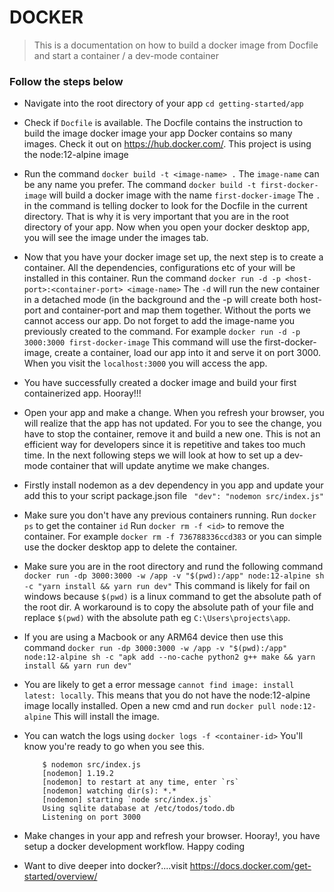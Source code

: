 # DOCKER 
> This is a documentation on how to build a docker image from Docfile and start a container / a dev-mode container

### Follow the steps below
- Navigate into the root directory of your app ```cd getting-started/app```

- Check if ```Docfile``` is available. The Docfile contains the instruction to build the image docker image your app Docker contains so many images. Check it out on https://hub.docker.com/. This project is using the node:12-alpine image

- Run the command ```docker build -t <image-name> .``` The ```image-name``` can be any name you prefer. The command ```docker build -t first-docker-image``` will build a docker image with the name ```first-docker-image``` The ```.``` in the command is telling docker to look for the Docfile in the current directory. That is why it is very important that you are in the root directory of your app. Now when you open your docker desktop app, you will see the image under the images tab.

- Now that you have your docker image set up, the next step is to create a container. All the dependencies, configurations etc of your will be installed in this container. Run the command ```docker run -d -p <host-port>:<container-port> <image-name>``` The ``-d`` will run the new container in a detached mode (in the background and the -p will create both host-port and container-port and map them together. Without the ports we cannot access our app. Do not forget to add the image-name you previously created to the command. For example ``docker run -d -p 3000:3000 first-docker-image`` This command will use the first-docker-image, create a container, load our app into it and serve it on port 3000. When you visit the ``localhost:3000`` you will access the app.

- You have successfully created a docker image and build your first containerized app. Hooray!!!

- Open your app and make a change. When you refresh your browser, you will realize that the app has not updated. For you to see the change, you have to stop the container, remove it and build a new one. This is not an efficient way for developers since it is repetitive and takes too much time. In the next following steps we will look at how to set up a dev-mode container that will update anytime we make changes.

- Firstly install nodemon as a dev dependency in you app and update your add this to your script package.json file `` "dev": "nodemon src/index.js"``


- Make sure you don't have any previous containers running. Run ``docker ps`` to get the container ``id`` Run ``docker rm -f <id>`` to remove the container. For example ``docker rm -f 736788336ccd383`` or you can simple use the docker desktop app to delete the container.

- Make sure you are in the root directory and rund the following command ``docker run -dp 3000:3000 -w /app -v "$(pwd):/app" node:12-alpine sh -c "yarn install && yarn run dev"`` This command is likely for fail on windows because ``$(pwd)`` is a linux command to get the absolute path of the root dir. A workaround is to copy the absolute path of your file and replace ``$(pwd)`` with the absolute path eg ``C:\Users\projects\app``. 

- If you are using a Macbook or any ARM64 device then use this command ``docker run -dp 3000:3000 -w /app -v "$(pwd):/app" node:12-alpine sh -c "apk add --no-cache python2 g++ make && yarn install && yarn run dev"``

- You are likely to get a error message ``cannot find image: install latest: locally``. This means that you do not have the node:12-alpine image locally installed. Open a new cmd and run ``docker pull node:12-alpine`` This will install the image.

- You can watch the logs using ``docker logs -f <container-id>`` You'll know you're ready to go when you see this.

    ```
        $ nodemon src/index.js
        [nodemon] 1.19.2
        [nodemon] to restart at any time, enter `rs`
        [nodemon] watching dir(s): *.*
        [nodemon] starting `node src/index.js`
        Using sqlite database at /etc/todos/todo.db
        Listening on port 3000
    ```

- Make changes in your app and refresh your browser. Hooray!, you have setup a docker development workflow. Happy coding

- Want to dive deeper into docker?....visit https://docs.docker.com/get-started/overview/